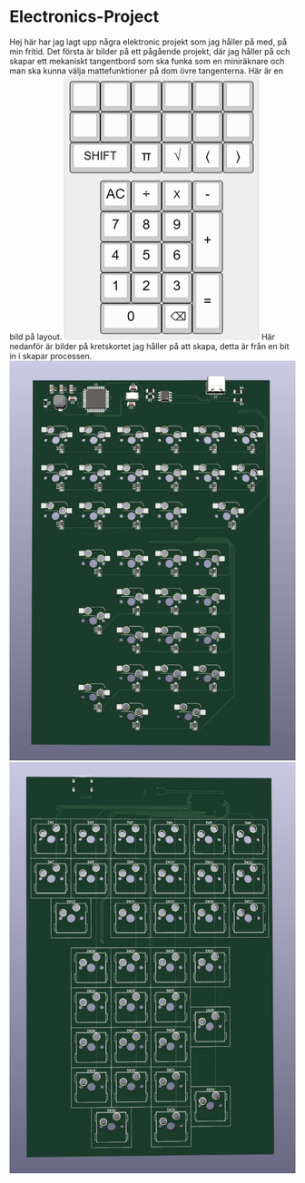 # Electronics-Project
Hej här har jag lagt upp några elektronic projekt som jag håller på med, på min fritid.
Det första är bilder på ett pågående projekt, där jag håller på och skapar ett mekaniskt tangentbord
som ska funka som en miniräknare och man ska kunna välja mattefunktioner på dom övre tangenterna.
Här är en bild på layout.
![keyboard](images/keyboard-layout-02.png)
Här nedanför är bilder på kretskortet jag håller på att skapa, detta är från en bit in i skapar processen.
![keyboard](images/PCB-3D-03.JPG)
![keyboard](images/PCB-3D-04.JPG)

